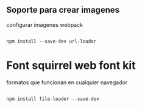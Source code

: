## Soporte para crear imagenes

configurar imagenes webpack
```

npm install --save-dev url-loader
```

# Font squirrel web font kit

formatos que funcionan en cualquier navegador

```

npm install file-loader --save-dev
```
